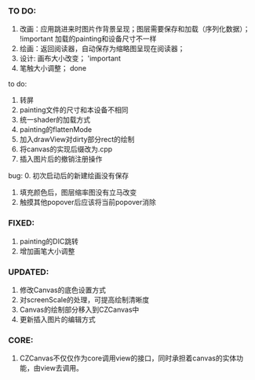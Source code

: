 ### TO DO:
1. 改画：应用跳进来时图片作背景呈现；图层需要保存和加载（序列化数据）； !important  加载的painting和设备尺寸不一样  
2. 绘画：返回阅读器，自动保存为缩略图呈现在阅读器；
3. 设计: 画布大小改变；                                         'important
4. 笔触大小调整；                                              done


to do:
1. 转屏
2. painting文件的尺寸和本设备不相同
3. 统一shader的加载方式
4. painting的flattenMode
5. 加入drawView对dirty部分rect的绘制
6. 将canvas的实现后缀改为.cpp
7. 插入图片后的撤销注册操作

bug:
0. 初次启动后的新建绘画没有保存
1. 填充颜色后，图层缩率图没有立马改变
2. 触摸其他popover后应该将当前popover消除

### FIXED:
1. painting的DIC跳转   
2. 增加画笔大小调整

### UPDATED:
1. 修改Canvas的底色设置方式
2. 对screenScale的处理，可提高绘制清晰度
3. Canvas的绘制部分移入到CZCanvas中
4. 更新插入图片的编辑方式



### CORE:
1. CZCanvas不仅仅作为core调用view的接口，同时承担着canvas的实体功能，由view去调用。